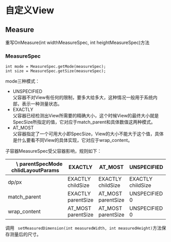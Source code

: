# 自定义View

## Measure
重写OnMeasure(int widthMeasureSpec, int heightMeasureSpec)方法  
### MeasureSpec
```
int mode = MeasureSpec.getMode(measureSpec);  
int size = MeasureSpec.getSize(measureSpec);
```
mode三种模式：
- UNSPECIFIED  
父容器不对View有任何的限制，要多大给多大，这种情况一般用于系统内部，表示一种测量状态。
- EXACTLY  
父容器已经检测出View所需要的精确大小，这个时候View的最终大小就是SpecSize所指定的值，它对应于match_parent和具体数值这两种模式。
- AT_MOST  
父容器指定了一个可用大小即SpecSize，View的大小不能大于这个值，具体是什么要看不同View的具体实现，它对应于wrap_content。  

子容器MeasureSpec受父容器影响，规则如下：  


| &nbsp;&nbsp;&nbsp;&nbsp;&nbsp; \ parentSpecMode <br/> chlidLayoutParams | EXACTLY| AT_MOST| UNSPECIFIED|
| --------------------------------| -------| -------| -----------|
| dp/px| EXACTLY <br/> childSize| EXACTLY  <br/>childSize| EXACTLY <br/>childSize|
| match_parent| EXACTLY <br/>parentSize| AT_MOST <br/>parentSize| UNSPECIFIED <br/>0|
| wrap_content| AT_MOST <br/>parentSize| AT_MOST <br/>parentSize| UNSPECIFIED <br/>0|  

调用 ` setMeasuredDimension(int measuredWidth, int measuredHeight)`方法保存测量后的尺寸。





